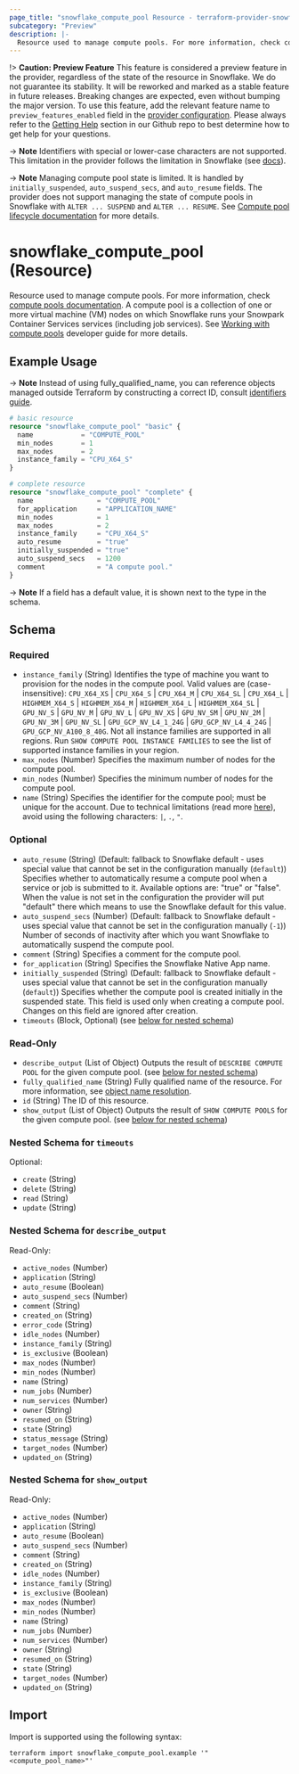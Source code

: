 ```yaml
---
page_title: "snowflake_compute_pool Resource - terraform-provider-snowflake"
subcategory: "Preview"
description: |-
  Resource used to manage compute pools. For more information, check compute pools documentation https://docs.snowflake.com/en/sql-reference/sql/create-compute-pool. A compute pool is a collection of one or more virtual machine (VM) nodes on which Snowflake runs your Snowpark Container Services services (including job services). See Working with compute pools https://docs.snowflake.com/en/developer-guide/snowpark-container-services/working-with-compute-pool developer guide for more details.
---
```


!> **Caution: Preview Feature** This feature is considered a preview feature in the provider, regardless of the state of the resource in Snowflake. We do not guarantee its stability. It will be reworked and marked as a stable feature in future releases. Breaking changes are expected, even without bumping the major version. To use this feature, add the relevant feature name to `preview_features_enabled` field in the [provider configuration](https://registry.terraform.io/providers/snowflakedb/snowflake/latest/docs#schema). Please always refer to the [Getting Help](https://github.com/snowflakedb/terraform-provider-snowflake?tab=readme-ov-file#getting-help) section in our Github repo to best determine how to get help for your questions.

-> **Note** Identifiers with special or lower-case characters are not supported. This limitation in the provider follows the limitation in Snowflake (see [docs](https://docs.snowflake.com/en/sql-reference/sql/create-compute-pool)).

-> **Note** Managing compute pool state is limited. It is handled by `initially_suspended`, `auto_suspend_secs`, and `auto_resume` fields. The provider does not support managing the state of compute pools in Snowflake with `ALTER ... SUSPEND` and `ALTER ... RESUME`. See [Compute pool lifecycle documentation](https://docs.snowflake.com/en/developer-guide/snowpark-container-services/working-with-compute-pool#compute-pool-lifecycle) for more details.

# snowflake_compute_pool (Resource)

Resource used to manage compute pools. For more information, check [compute pools documentation](https://docs.snowflake.com/en/sql-reference/sql/create-compute-pool). A compute pool is a collection of one or more virtual machine (VM) nodes on which Snowflake runs your Snowpark Container Services services (including job services). See [Working with compute pools](https://docs.snowflake.com/en/developer-guide/snowpark-container-services/working-with-compute-pool) developer guide for more details.

## Example Usage

-> **Note** Instead of using fully_qualified_name, you can reference objects managed outside Terraform by constructing a correct ID, consult [identifiers guide](../guides/identifiers_rework_design_decisions#new-computed-fully-qualified-name-field-in-resources).
<!-- TODO(SNOW-1634854): include an example showing both methods-->

```terraform
# basic resource
resource "snowflake_compute_pool" "basic" {
  name            = "COMPUTE_POOL"
  min_nodes       = 1
  max_nodes       = 2
  instance_family = "CPU_X64_S"
}

# complete resource
resource "snowflake_compute_pool" "complete" {
  name                = "COMPUTE_POOL"
  for_application     = "APPLICATION_NAME"
  min_nodes           = 1
  max_nodes           = 2
  instance_family     = "CPU_X64_S"
  auto_resume         = "true"
  initially_suspended = "true"
  auto_suspend_secs   = 1200
  comment             = "A compute pool."
}
```

-> **Note** If a field has a default value, it is shown next to the type in the schema.

<!-- schema generated by tfplugindocs -->
## Schema

### Required

- `instance_family` (String) Identifies the type of machine you want to provision for the nodes in the compute pool. Valid values are (case-insensitive): `CPU_X64_XS` | `CPU_X64_S` | `CPU_X64_M` | `CPU_X64_SL` | `CPU_X64_L` | `HIGHMEM_X64_S` | `HIGHMEM_X64_M` | `HIGHMEM_X64_L` | `HIGHMEM_X64_SL` | `GPU_NV_S` | `GPU_NV_M` | `GPU_NV_L` | `GPU_NV_XS` | `GPU_NV_SM` | `GPU_NV_2M` | `GPU_NV_3M` | `GPU_NV_SL` | `GPU_GCP_NV_L4_1_24G` | `GPU_GCP_NV_L4_4_24G` | `GPU_GCP_NV_A100_8_40G`. Not all instance families are supported in all regions. Run `SHOW COMPUTE POOL INSTANCE FAMILIES` to see the list of supported instance families in your region.
- `max_nodes` (Number) Specifies the maximum number of nodes for the compute pool.
- `min_nodes` (Number) Specifies the minimum number of nodes for the compute pool.
- `name` (String) Specifies the identifier for the compute pool; must be unique for the account. Due to technical limitations (read more [here](../guides/identifiers_rework_design_decisions#known-limitations-and-identifier-recommendations)), avoid using the following characters: `|`, `.`, `"`.

### Optional

- `auto_resume` (String) (Default: fallback to Snowflake default - uses special value that cannot be set in the configuration manually (`default`)) Specifies whether to automatically resume a compute pool when a service or job is submitted to it. Available options are: "true" or "false". When the value is not set in the configuration the provider will put "default" there which means to use the Snowflake default for this value.
- `auto_suspend_secs` (Number) (Default: fallback to Snowflake default - uses special value that cannot be set in the configuration manually (`-1`)) Number of seconds of inactivity after which you want Snowflake to automatically suspend the compute pool.
- `comment` (String) Specifies a comment for the compute pool.
- `for_application` (String) Specifies the Snowflake Native App name.
- `initially_suspended` (String) (Default: fallback to Snowflake default - uses special value that cannot be set in the configuration manually (`default`)) Specifies whether the compute pool is created initially in the suspended state. This field is used only when creating a compute pool. Changes on this field are ignored after creation.
- `timeouts` (Block, Optional) (see [below for nested schema](#nestedblock--timeouts))

### Read-Only

- `describe_output` (List of Object) Outputs the result of `DESCRIBE COMPUTE POOL` for the given compute pool. (see [below for nested schema](#nestedatt--describe_output))
- `fully_qualified_name` (String) Fully qualified name of the resource. For more information, see [object name resolution](https://docs.snowflake.com/en/sql-reference/name-resolution).
- `id` (String) The ID of this resource.
- `show_output` (List of Object) Outputs the result of `SHOW COMPUTE POOLS` for the given compute pool. (see [below for nested schema](#nestedatt--show_output))

<a id="nestedblock--timeouts"></a>
### Nested Schema for `timeouts`

Optional:

- `create` (String)
- `delete` (String)
- `read` (String)
- `update` (String)


<a id="nestedatt--describe_output"></a>
### Nested Schema for `describe_output`

Read-Only:

- `active_nodes` (Number)
- `application` (String)
- `auto_resume` (Boolean)
- `auto_suspend_secs` (Number)
- `comment` (String)
- `created_on` (String)
- `error_code` (String)
- `idle_nodes` (Number)
- `instance_family` (String)
- `is_exclusive` (Boolean)
- `max_nodes` (Number)
- `min_nodes` (Number)
- `name` (String)
- `num_jobs` (Number)
- `num_services` (Number)
- `owner` (String)
- `resumed_on` (String)
- `state` (String)
- `status_message` (String)
- `target_nodes` (Number)
- `updated_on` (String)


<a id="nestedatt--show_output"></a>
### Nested Schema for `show_output`

Read-Only:

- `active_nodes` (Number)
- `application` (String)
- `auto_resume` (Boolean)
- `auto_suspend_secs` (Number)
- `comment` (String)
- `created_on` (String)
- `idle_nodes` (Number)
- `instance_family` (String)
- `is_exclusive` (Boolean)
- `max_nodes` (Number)
- `min_nodes` (Number)
- `name` (String)
- `num_jobs` (Number)
- `num_services` (Number)
- `owner` (String)
- `resumed_on` (String)
- `state` (String)
- `target_nodes` (Number)
- `updated_on` (String)

## Import

Import is supported using the following syntax:

```shell
terraform import snowflake_compute_pool.example '"<compute_pool_name>"'
```
